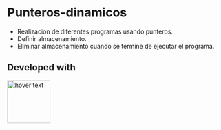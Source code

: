 # Punteros-dinamicos
- Realizacion de diferentes programas usando punteros.
- Definir almacenamiento.
- Eliminar almacenamiento cuando se termine de ejecutar el programa.

## Developed with
<p align=left>
  <img src="https://upload.wikimedia.org/wikipedia/commons/thumb/1/18/ISO_C%2B%2B_Logo.svg/1200px-ISO_C%2B%2B_Logo.svg.png" width="100" title="hover text">
</p>
